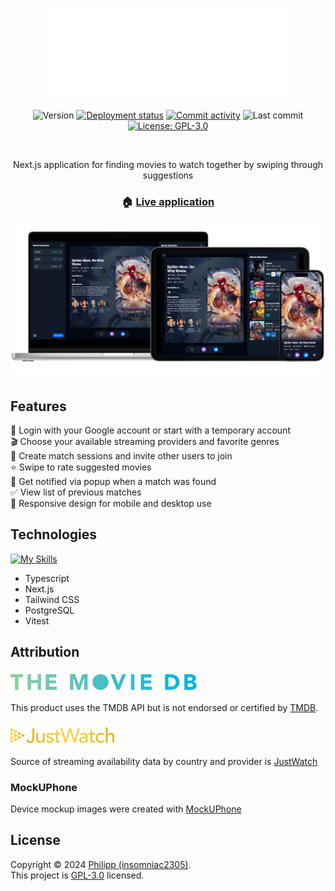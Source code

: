 <h1 align="center"><img src="https://raw.githubusercontent.com/insomniac2305/cwipe/refs/heads/main/public/logo.svg" alt="Cwipe" width="400"/></h1>
<p align="center">
  <img alt="Version" src="https://img.shields.io/github/package-json/v/insomniac2305/cwipe?color=blue&cacheSeconds=2592000" />
  <a href="https://github.com/insomniac2305/cwipe/deployments/production" target="_blank"><img alt="Deployment status" src="https://img.shields.io/github/deployments/insomniac2305/cwipe/production?label=deployment&cacheSeconds=2592000"></a>
  <a href="https://github.com/insomniac2305/cwipe/graphs/commit-activity" target="_blank"><img alt="Commit activity" src="https://img.shields.io/github/commit-activity/t/insomniac2305/cwipe"></a>
  <img alt="Last commit" src="https://img.shields.io/github/last-commit/insomniac2305/cwipe">
  <a href="https://github.com/insomniac2305/cwipe/blob/master/LICENSE" target="_blank"><img alt="License: GPL-3.0" src="https://img.shields.io/github/license/insomniac2305/cwipe" /></a>
</p>
<br>
<p align="center">Next.js application for finding movies to watch together by swiping through suggestions</p>
<h3 align="center">🏠 <a href="https://cwipe.vercel.app/">Live application </a></h3>

![Device Mockup Images](https://github.com/insomniac2305/cwipe/blob/main/public/device-mockup.png?raw=true)

## Features

🚪 Login with your Google account or start with a temporary account<br>
🎬 Choose your available streaming providers and favorite genres<br>
🤝 Create match sessions and invite other users to join<br>
⭐ Swipe to rate suggested movies <br>
🎉 Get notified via popup when a match was found <br>
✅ View list of previous matches <br>
📱 Responsive design for mobile and desktop use <br>

## Technologies

[![My Skills](https://skillicons.dev/icons?i=ts,nextjs,tailwind,postgres,vitest)](https://skillicons.dev)

- Typescript
- Next.js
- Tailwind CSS
- PostgreSQL
- Vitest

## Attribution

<h3><img src="https://raw.githubusercontent.com/insomniac2305/cwipe/refs/heads/main/public/tmdb-logo.svg" alt="JustWatch" height="25"/></h3>

This product uses the TMDB API but is not endorsed or certified by [TMDB](https://www.themoviedb.org).

<h3><img src="https://raw.githubusercontent.com/insomniac2305/cwipe/refs/heads/main/public/justwatch-logo.webp" alt="JustWatch" height="25"/></h3>

Source of streaming availability data by country and provider is [JustWatch](https://www.justwatch.com)

### MockUPhone

Device mockup images were created with [MockUPhone](https://mockuphone.com)</p>

## License

Copyright © 2024 [Philipp (insomniac2305)](https://github.com/insomniac2305).<br />
This project is [GPL-3.0](git@https://github.com/insomniac2305/cwipe/blob/master/LICENSE) licensed.

